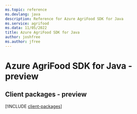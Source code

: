 ```yaml
---
ms.topic: reference
ms.devlang: java
description: Reference for Azure AgriFood SDK for Java
ms.service: agrifood
ms.data: 11/05/2022
title: Azure AgriFood SDK for Java
author: joshfree
ms.author: jfree
---
```

# Azure AgriFood SDK for Java - preview

## Client packages - preview
[!INCLUDE [client-packages](agrifood-client-index.md)]